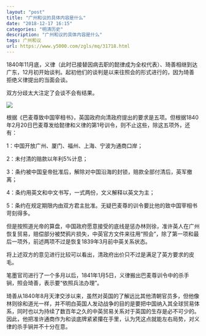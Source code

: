 ```yaml
---
layout: "post"
title: "广州和议的具体内容是什么"
date: "2018-12-17 16:15"
categories: "明清历史"
description: "广州和议的具体内容是什么"
tags: 广州和议
url: https://www.y5000.com/zgls/mq/31718.html
---
```






1840年11月底，义律（此时已接替因病去职的懿律成为全权代表）、琦善相继到达广东，12月初开始谈判。起初他们的谈判是以来往照会的形式进行的，因为琦善拒绝义律提出的当面会谈。

双方分歧太大注定了会谈不会有结果。

![](https://img.y5000.com/uploads/allimg/180730/8-1PI0135632c6.jpg)

根据《巴麦尊致中国宰相书》，英国政府向清政府提出的要求是五项。但根据1840年2月20日巴麦尊发给懿律和义律的第1号训令，则不止这些，除这五项外，还有：

1：中国开放广州、厦门、福州、上海、宁波为通商口岸；

2：未付清的赔款以年利5%计息；

3：条约被中国皇帝批准后，解除对中国沿海的封锁，赔款全部付清后，英军撤离；

4：条约用英文和中文书写，一式两份，文义解释以英文为主；

5：条约在规定期限内由双方君主批准。无疑巴麦尊的训令要比他的致中国宰相书苛刻得多。

但是按照道光帝的算盘，中国政府愿意接受的底线是惩办林则徐，准许英人在广州恢复贸易，赔偿部分被焚鸦片损失，中英官方文件来往用“照会”，除了第一项和最后一项外，前述两项不过是恢复1839年3月前中英关系状态。

将上述双方的意见进行比较可以看出，清政府出价只不过是满足了英方要求的皮毛。

笔墨官司进行了一个多月以后，1841年1月5日，义律搬出巴麦尊训令中的杀手锏，照会琦善，表示要“依照兵法办理”。

琦善从1840年8月天津交涉以来，虽然对英国的了解远比其他清朝官员多，但他像林则徐和道光一样，并不明白英国人发动战争的目的是要把中国纳入其全球贸易体系，同时也以为持续了数百年之久的中英贸易关系对于英国的生存是必不可少的。因此，他把准许通商作为和谈底牌紧紧攥在手里，认为凭这点就能左右局势，对义律的杀手锏并不十分在意。
